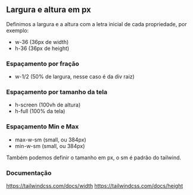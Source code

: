 ## Largura e altura em px

Definimos a largura e a altura com a letra inicial de cada propriedade, por exemplo:

- w-36 (36px de width)
- h-36 (36px de height)

### Espaçamento por fração

- w-1/2 (50% de largura, nesse caso é da div raiz)

### Espaçamento por tamanho da tela

- h-screen (100vh de altura)
- h-full (100% da tela)

### Espaçamento Min e Max

- max-w-sm (small, ou 384px)
- min-w-sm (small, ou 384px)

Também podemos definir o tamanho em px, o sm é padrão do tailwind.

### Documentação

https://tailwindcss.com/docs/width
https://tailwindcss.com/docs/height
